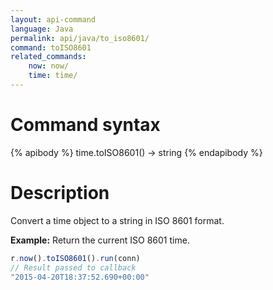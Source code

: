 ```yaml
---
layout: api-command
language: Java
permalink: api/java/to_iso8601/
command: toISO8601
related_commands:
    now: now/
    time: time/
---
```


# Command syntax #

{% apibody %}
time.toISO8601() &rarr; string
{% endapibody %}

# Description #

Convert a time object to a string in ISO 8601 format.

__Example:__ Return the current ISO 8601 time.

```js
r.now().toISO8601().run(conn)
// Result passed to callback
"2015-04-20T18:37:52.690+00:00"
```

